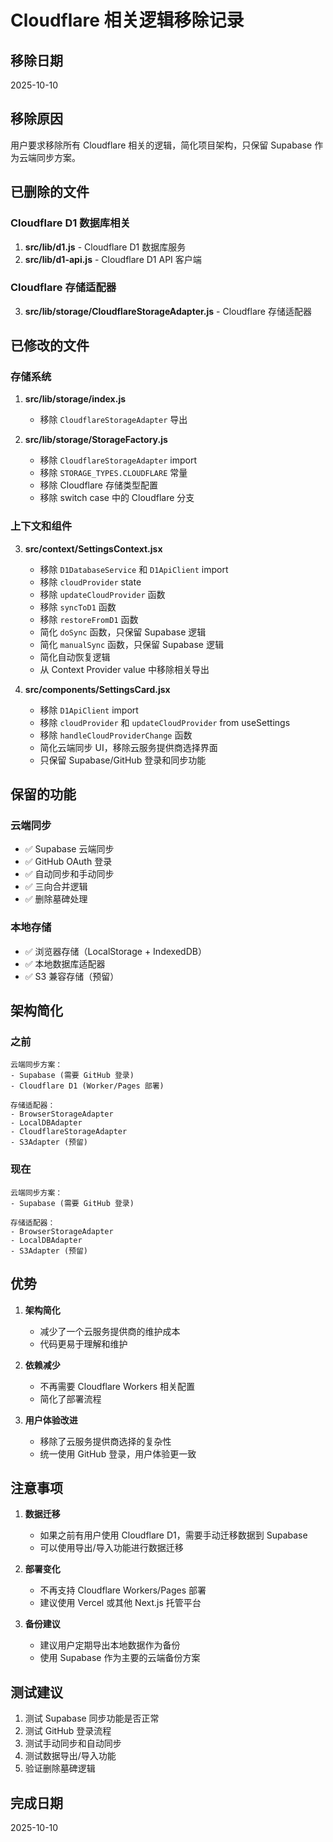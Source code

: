 # Cloudflare 相关逻辑移除记录

## 移除日期
2025-10-10

## 移除原因
用户要求移除所有 Cloudflare 相关的逻辑，简化项目架构，只保留 Supabase 作为云端同步方案。

## 已删除的文件

### Cloudflare D1 数据库相关
1. **src/lib/d1.js** - Cloudflare D1 数据库服务
2. **src/lib/d1-api.js** - Cloudflare D1 API 客户端

### Cloudflare 存储适配器
3. **src/lib/storage/CloudflareStorageAdapter.js** - Cloudflare 存储适配器

## 已修改的文件

### 存储系统
1. **src/lib/storage/index.js**
   - 移除 `CloudflareStorageAdapter` 导出

2. **src/lib/storage/StorageFactory.js**
   - 移除 `CloudflareStorageAdapter` import
   - 移除 `STORAGE_TYPES.CLOUDFLARE` 常量
   - 移除 Cloudflare 存储类型配置
   - 移除 switch case 中的 Cloudflare 分支

### 上下文和组件
3. **src/context/SettingsContext.jsx**
   - 移除 `D1DatabaseService` 和 `D1ApiClient` import
   - 移除 `cloudProvider` state
   - 移除 `updateCloudProvider` 函数
   - 移除 `syncToD1` 函数
   - 移除 `restoreFromD1` 函数
   - 简化 `doSync` 函数，只保留 Supabase 逻辑
   - 简化 `manualSync` 函数，只保留 Supabase 逻辑
   - 简化自动恢复逻辑
   - 从 Context Provider value 中移除相关导出

4. **src/components/SettingsCard.jsx**
   - 移除 `D1ApiClient` import
   - 移除 `cloudProvider` 和 `updateCloudProvider` from useSettings
   - 移除 `handleCloudProviderChange` 函数
   - 简化云端同步 UI，移除云服务提供商选择界面
   - 只保留 Supabase/GitHub 登录和同步功能

## 保留的功能

### 云端同步
- ✅ Supabase 云端同步
- ✅ GitHub OAuth 登录
- ✅ 自动同步和手动同步
- ✅ 三向合并逻辑
- ✅ 删除墓碑处理

### 本地存储
- ✅ 浏览器存储（LocalStorage + IndexedDB）
- ✅ 本地数据库适配器
- ✅ S3 兼容存储（预留）

## 架构简化

### 之前
```
云端同步方案：
- Supabase (需要 GitHub 登录)
- Cloudflare D1 (Worker/Pages 部署)

存储适配器：
- BrowserStorageAdapter
- LocalDBAdapter
- CloudflareStorageAdapter
- S3Adapter (预留)
```

### 现在
```
云端同步方案：
- Supabase (需要 GitHub 登录)

存储适配器：
- BrowserStorageAdapter
- LocalDBAdapter
- S3Adapter (预留)
```

## 优势

1. **架构简化**
   - 减少了一个云服务提供商的维护成本
   - 代码更易于理解和维护

2. **依赖减少**
   - 不再需要 Cloudflare Workers 相关配置
   - 简化了部署流程

3. **用户体验改进**
   - 移除了云服务提供商选择的复杂性
   - 统一使用 GitHub 登录，用户体验更一致

## 注意事项

1. **数据迁移**
   - 如果之前有用户使用 Cloudflare D1，需要手动迁移数据到 Supabase
   - 可以使用导出/导入功能进行数据迁移

2. **部署变化**
   - 不再支持 Cloudflare Workers/Pages 部署
   - 建议使用 Vercel 或其他 Next.js 托管平台

3. **备份建议**
   - 建议用户定期导出本地数据作为备份
   - 使用 Supabase 作为主要的云端备份方案

## 测试建议

1. 测试 Supabase 同步功能是否正常
2. 测试 GitHub 登录流程
3. 测试手动同步和自动同步
4. 测试数据导出/导入功能
5. 验证删除墓碑逻辑

## 完成日期
2025-10-10

